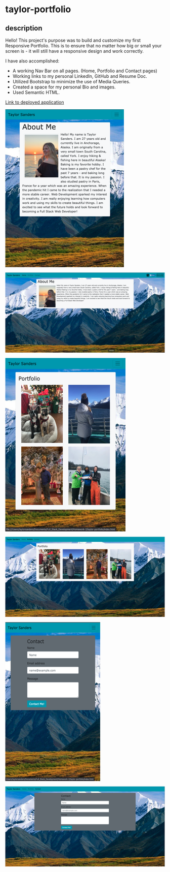 # taylor-portfolio

## description
Hello! This project's purpose was to build and customize my first Responsive Portfolio. This is to ensure that no matter how big or small your screen is - it will still have a responsive design and work correctly.

I have also accomplished:

* A working Nav Bar on all pages. (Home, Portfolio and Contact pages)
* Working links to my personal LinkedIn, GitHub and Resume Doc.
* Utilized Bootstrap to minimize the use of Media Queries.
* Created a space for my personal Bio and images.
* Used Semantic HTML.

[Link to deployed application](https://justpeachy8688.github.io/taylor-portfolio)


![Example Screenshot](assets/aboutme-small.png)

![Example Screenshot](assets/aboutme-large.png)

![Example Screenshot](assets/portfolio-small.png)

![Example Screenshot](assets/portfolio-large.png)

![Example Screenshot](assets/contact-small.png)

![Example Screenshot](assets/contact-large.png)





